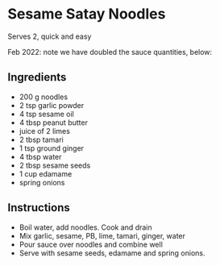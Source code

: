 # Sesame Satay Noodles

Serves 2, quick and easy

Feb 2022: note we have doubled the sauce quantities, below:

## Ingredients

* 200 g noodles
* 2 tsp garlic powder
* 4 tsp sesame oil
* 4 tbsp peanut butter
* juice of 2 limes
* 2 tbsp tamari
* 1 tsp ground ginger
* 4 tbsp water
* 2 tbsp sesame seeds
* 1 cup edamame
* spring onions

## Instructions

* Boil water, add noodles. Cook and drain
* Mix garlic, sesame, PB, lime, tamari, ginger, water
* Pour sauce over noodles and combine well
* Serve with sesame seeds, edamame and spring onions.
